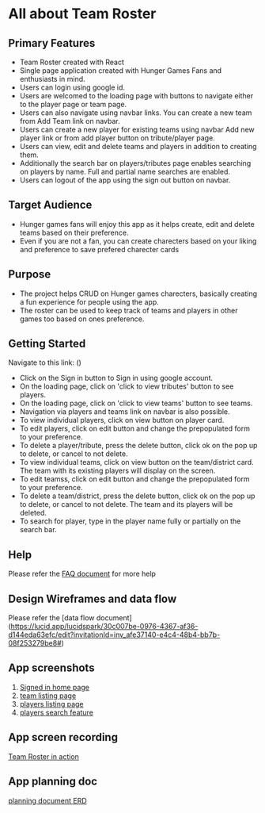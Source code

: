 # All about Team Roster

## Primary Features

- Team Roster created with React
- Single page application created with Hunger Games Fans and enthusiasts in mind.
- Users can login using google id.
- Users are welcomed to the loading page with buttons to navigate either to the player page or team page.
- Users can also navigate using navbar links. You can create a new team from Add Team link on navbar.
- Users can create a new player for existing teams using navbar Add new player link or from add player button on tribute/player page. 
- Users can view, edit and delete teams and players in addition to creating them.
- Additionally the search bar on players/tributes page enables searching on players by name. Full and partial name searches are enabled.
- Users can logout of the app using the sign out button on navbar.

## Target Audience

  - Hunger games fans will enjoy this app as it helps create, edit and delete teams based on their preference. 
  - Even if you are not a fan, you can create charecters based on your liking and preference to save prefered charecter cards


## Purpose

- The project helps CRUD on Hunger games charecters, basically creating a fun experience for people using the app. 
- The roster can be used to keep track of teams and players in other games too based on ones preference. 


## Getting Started

  Navigate to this link: ()
  - Click on the Sign in button to Sign in using google account.
  - On the loading page, click on 'click to view tributes' button to see players.
  - On the loading page, click on 'click to view teams' button to see teams.
  - Navigation via players and teams link on navbar is also possible.
  - To view individual players, click on view button on player card.
  - To edit players, click on edit button and change the prepopulated form to your preference. 
  - To delete a player/tribute, press the delete button, click ok on the pop up to delete, or cancel to not delete.
  - To view individual teams, click on view button on the team/district card. The team with its existing players will display on the screen.
  - To edit teamss, click on edit button and change the prepopulated form to your preference. 
  - To delete a team/district, press the delete button, click ok on the pop up to delete, or cancel to not delete. The team and its players will be deleted.
  - To search for player, type in the player name fully or partially on the search bar.

  

## Help

Please refer the [FAQ document](./docs/faq.md) for more help


## Design Wireframes and data flow

Please refer the [data flow document] (https://lucid.app/lucidspark/30c007be-0976-4367-af36-d144eda63efc/edit?invitationId=inv_afe37140-e4c4-48b4-bb7b-08f253279be8#)

## App screenshots

1. [Signed in home page](./teamRosterInAction/signed-in-home-page.png)
2. [team listing page](./teamRosterInAction/teams-listing-page.png)
3. [players listing page](./teamRosterInAction/players-listing-page.png)
4. [players search feature](./teamRosterInAction/players-search.png)

## App screen recording

[Team Roster in action](./teamRosterInAction/ScreenRecording.mp4)

## App planning doc

[planning document ERD](https://dbdiagram.io/d/62e469eff31da965e8431503)
